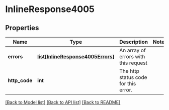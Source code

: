 # InlineResponse4005

## Properties
Name | Type | Description | Notes
------------ | ------------- | ------------- | -------------
**errors** | [**list[InlineResponse4005Errors]**](InlineResponse4005Errors.md) | An array of errors with this request | 
**http_code** | **int** | The http status code for this error. | 

[[Back to Model list]](../README.md#documentation-for-models) [[Back to API list]](../README.md#documentation-for-api-endpoints) [[Back to README]](../README.md)

